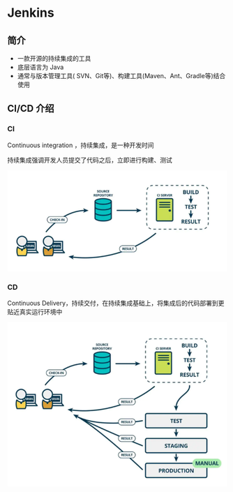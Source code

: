 # Jenkins 

## 简介

+ 一款开源的持续集成的工具
+ 底层语言为 Java
+ 通常与版本管理工具( SVN、Git等)、构建工具(Maven、Ant、Gradle等)结合使用

## CI/CD 介绍

### CI

Continuous integration ，持续集成，是一种开发时间

持续集成强调开发人员提交了代码之后，立即进行构建、测试

![CI](../Jenkins/images/ci.png)

### CD

 Continuous Delivery，持续交付，在持续集成基础上，将集成后的代码部署到更贴近真实运行环境中

![CD](../Jenkins/images/CD.png)